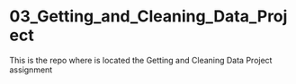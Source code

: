 03_Getting_and_Cleaning_Data_Project
====================================

This is the repo where is located the Getting and Cleaning Data Project assignment

